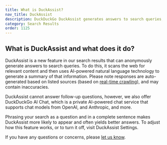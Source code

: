 ```yaml
---
title: What is DuckAssist?
nav_title: DuckAssist
description: DuckDuckGo DuckAssist generates answers to search queries, anonymously.
category: Search Results
order: 1125
---
```


## What is DuckAssist and what does it do?

DuckAssist is a new feature in our search results that can anonymously generate answers to search queries. To do this, it scans the web for relevant content and then uses AI-powered natural language technology to generate a summary of that information. Please note responses are auto-generated based on listed sources (based on <a href="https://duckduckgo.com/duckduckgo-help-pages/results/duckassistbot/">real-time crawling</a>), and may contain inaccuracies.

DuckAssist cannot answer follow-up questions, however, we also offer DuckDuckGo AI Chat, which is a private AI-powered chat service that supports chat models from OpenAI, and Anthropic, and more.

Phrasing your search as a question and in a complete sentence makes DuckAssist more likely to appear and often yields better answers. To adjust how this feature works, or to turn it off, visit DuckAssist Settings.

If you have any questions or concerns, please <a href="https://duckduckgo.com/feedback">let us know</a>.
